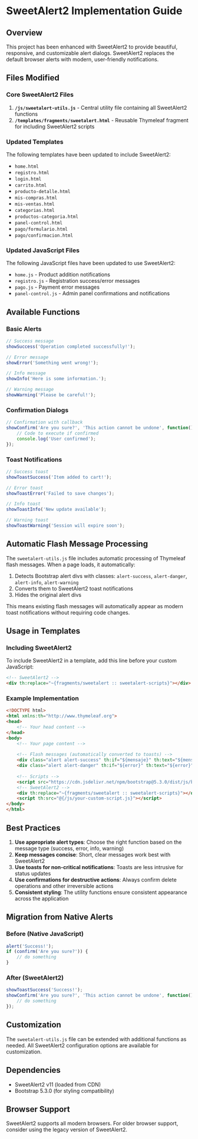 # SweetAlert2 Implementation Guide

## Overview

This project has been enhanced with SweetAlert2 to provide beautiful, responsive, and customizable alert dialogs. SweetAlert2 replaces the default browser alerts with modern, user-friendly notifications.

## Files Modified

### Core SweetAlert2 Files

1. **`/js/sweetalert-utils.js`** - Central utility file containing all SweetAlert2 functions
2. **`/templates/fragments/sweetalert.html`** - Reusable Thymeleaf fragment for including SweetAlert2 scripts

### Updated Templates

The following templates have been updated to include SweetAlert2:

- `home.html`
- `registro.html`
- `login.html`
- `carrito.html`
- `producto-detalle.html`
- `mis-compras.html`
- `mis-ventas.html`
- `categorias.html`
- `productos-categoria.html`
- `panel-control.html`
- `pago/formulario.html`
- `pago/confirmacion.html`

### Updated JavaScript Files

The following JavaScript files have been updated to use SweetAlert2:

- `home.js` - Product addition notifications
- `registro.js` - Registration success/error messages
- `pago.js` - Payment error messages
- `panel-control.js` - Admin panel confirmations and notifications

## Available Functions

### Basic Alerts

```javascript
// Success message
showSuccess('Operation completed successfully!');

// Error message
showError('Something went wrong!');

// Info message
showInfo('Here is some information.');

// Warning message
showWarning('Please be careful!');
```

### Confirmation Dialogs

```javascript
// Confirmation with callback
showConfirm('Are you sure?', 'This action cannot be undone', function() {
    // Code to execute if confirmed
    console.log('User confirmed');
});
```

### Toast Notifications

```javascript
// Success toast
showToastSuccess('Item added to cart!');

// Error toast
showToastError('Failed to save changes');

// Info toast
showToastInfo('New update available');

// Warning toast
showToastWarning('Session will expire soon');
```

## Automatic Flash Message Processing

The `sweetalert-utils.js` file includes automatic processing of Thymeleaf flash messages. When a page loads, it automatically:

1. Detects Bootstrap alert divs with classes: `alert-success`, `alert-danger`, `alert-info`, `alert-warning`
2. Converts them to SweetAlert2 toast notifications
3. Hides the original alert divs

This means existing flash messages will automatically appear as modern toast notifications without requiring code changes.

## Usage in Templates

### Including SweetAlert2

To include SweetAlert2 in a template, add this line before your custom JavaScript:

```html
<!-- SweetAlert2 -->
<div th:replace="~{fragments/sweetalert :: sweetalert-scripts}"></div>
```

### Example Implementation

```html
<!DOCTYPE html>
<html xmlns:th="http://www.thymeleaf.org">
<head>
    <!-- Your head content -->
</head>
<body>
    <!-- Your page content -->
    
    <!-- Flash messages (automatically converted to toasts) -->
    <div class="alert alert-success" th:if="${mensaje}" th:text="${mensaje}"></div>
    <div class="alert alert-danger" th:if="${error}" th:text="${error}"></div>
    
    <!-- Scripts -->
    <script src="https://cdn.jsdelivr.net/npm/bootstrap@5.3.0/dist/js/bootstrap.bundle.min.js"></script>
    <!-- SweetAlert2 -->
    <div th:replace="~{fragments/sweetalert :: sweetalert-scripts}"></div>
    <script th:src="@{/js/your-custom-script.js}"></script>
</body>
</html>
```

## Best Practices

1. **Use appropriate alert types**: Choose the right function based on the message type (success, error, info, warning)
2. **Keep messages concise**: Short, clear messages work best with SweetAlert2
3. **Use toasts for non-critical notifications**: Toasts are less intrusive for status updates
4. **Use confirmations for destructive actions**: Always confirm delete operations and other irreversible actions
5. **Consistent styling**: The utility functions ensure consistent appearance across the application

## Migration from Native Alerts

### Before (Native JavaScript)
```javascript
alert('Success!');
if (confirm('Are you sure?')) {
    // do something
}
```

### After (SweetAlert2)
```javascript
showToastSuccess('Success!');
showConfirm('Are you sure?', 'This action cannot be undone', function() {
    // do something
});
```

## Customization

The `sweetalert-utils.js` file can be extended with additional functions as needed. All SweetAlert2 configuration options are available for customization.

## Dependencies

- SweetAlert2 v11 (loaded from CDN)
- Bootstrap 5.3.0 (for styling compatibility)

## Browser Support

SweetAlert2 supports all modern browsers. For older browser support, consider using the legacy version of SweetAlert2.